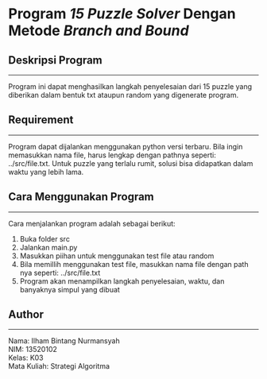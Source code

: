 # Program *15 Puzzle Solver*  Dengan Metode *Branch and Bound*
## Deskripsi Program
---
Program ini dapat menghasilkan langkah penyelesaian dari 15 puzzle yang diberikan dalam bentuk txt ataupun random yang digenerate program.  

## Requirement
---
Program dapat dijalankan menggunakan python versi terbaru. Bila ingin memasukkan nama file, harus lengkap dengan pathnya seperti: ../src/file.txt. Untuk puzzle yang terlalu rumit, solusi bisa didapatkan dalam waktu yang lebih lama.

## Cara Menggunakan Program
---
Cara menjalankan program adalah sebagai berikut:  
1. Buka folder src
2. Jalankan main.py
3. Masukkan piihan untuk menggunakan test file atau random
4. Bila memillih menggunakan test file, masukkan nama file dengan path nya seperti: ../src/file.txt
5. Program akan menampilkan langkah penyelesaian, waktu, dan banyaknya simpul yang dibuat

## Author
---
Nama: Ilham Bintang Nurmansyah  
NIM: 13520102  
Kelas: K03  
Mata Kuliah: Strategi Algoritma